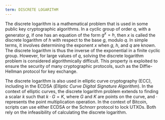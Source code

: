 ```yaml
---
term: DISCRETE LOGARITHM
---
```


The discrete logarithm is a mathematical problem that is used in some public key cryptographic algorithms. In a cyclic group of order $q$, with a generator $g$, if one has an equation of the form $g^x = h$, then $x$ is called the discrete logarithm of $h$ with respect to the base $g$, modulo $q$. In simple terms, it involves determining the exponent $x$ when $g$, $h$, and $q$ are known. The discrete logarithm is thus the inverse of the exponential in a finite cyclic group. However, for large values of $q$, solving the discrete logarithm problem is considered algorithmically difficult. This property is exploited to ensure the security of many cryptographic protocols, such as the Diffie-Hellman protocol for key exchange.

The discrete logarithm is also used in elliptic curve cryptography (ECC), including in the ECDSA (*Elliptic Curve Digital Signature Algorithm*). In the context of elliptic curves, the discrete logarithm problem extends to finding a scalar $k$ such that $k \cdot G = K$, where $G$ and $K$ are points on the curve, and $\cdot$ represents the point multiplication operation. In the context of Bitcoin, scripts can use either ECDSA or the Schnorr protocol to lock UTXOs. Both rely on the infeasibility of calculating the discrete logarithm.